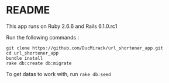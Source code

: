 # README

This app runs on Ruby 2.6.6 and Rails 6.1.0.rc1

Run the following commands :

```
git clone https://github.com/DucMirack/url_shortener_app.git
cd url_shortener_app
bundle install
rake db:create db:migrate
```


To get datas to work with, run `rake db:seed`
